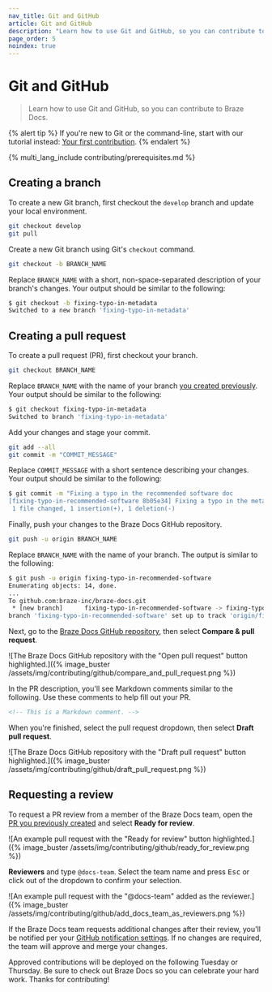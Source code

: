 ```yaml
---
nav_title: Git and GitHub
article: Git and GitHub
description: "Learn how to use Git and GitHub, so you can contribute to Braze Docs."
page_order: 5
noindex: true
---
```


# Git and GitHub

> Learn how to use Git and GitHub, so you can contribute to Braze Docs.

{% alert tip %}
If you're new to Git or the command-line, start with our tutorial instead: [Your first contribution]({{site.baseurl}}/contributing/your_first_contribution/).
{% endalert %}

{% multi_lang_include contributing/prerequisites.md %}

## Creating a branch

To create a new Git branch, first checkout the `develop` branch and update your local environment.

```bash
git checkout develop
git pull
```

Create a new Git branch using Git's `checkout` command. 

```bash
git checkout -b BRANCH_NAME
```

Replace `BRANCH_NAME` with a short, non-space-separated description of your branch's changes. Your output should be similar to the following:

```bash
$ git checkout -b fixing-typo-in-metadata
Switched to a new branch 'fixing-typo-in-metadata'
```

## Creating a pull request

To create a pull request (PR), first checkout your branch. 

```bash
git checkout BRANCH_NAME
```

Replace `BRANCH_NAME` with the name of your branch [you created previously](#creating-a-branch). Your output should be similar to the following:

```bash
$ git checkout fixing-typo-in-metadata
Switched to branch 'fixing-typo-in-metadata'
```

Add your changes and stage your commit.

```bash
git add --all
git commit -m "COMMIT_MESSAGE"
```

Replace `COMMIT_MESSAGE` with a short sentence describing your changes. Your output should be similar to the following:

```bash
$ git commit -m "Fixing a typo in the recommended software doc
[fixing-typo-in-recommended-software 8b05e34] Fixing a typo in the metadata doc.
 1 file changed, 1 insertion(+), 1 deletion(-)
```

Finally, push your changes to the Braze Docs GitHub repository.

```bash
git push -u origin BRANCH_NAME
```

Replace `BRANCH_NAME` with the name of your branch. The output is similar to the following:

```bash
$ git push -u origin fixing-typo-in-recommended-software
Enumerating objects: 14, done.
...
To github.com:braze-inc/braze-docs.git
 * [new branch]      fixing-typo-in-recommended-software -> fixing-typo-in-recommended-software
branch 'fixing-typo-in-recommended-software' set up to track 'origin/fixing-typo-in-recommended-software'.
```

Next, go to the [Braze Docs GitHub repository](https://github.com/braze-inc/braze-docs), then select **Compare & pull request**.

![The Braze Docs GitHub repository with the "Open pull request" button highlighted.]({% image_buster /assets/img/contributing/github/compare_and_pull_request.png %})

In the PR description, you'll see Markdown comments similar to the following. Use these comments to help fill out your PR.

```markdown
<!-- This is a Markdown comment. -->
```

When you're finished, select the pull request dropdown, then select **Draft pull request**.

![The Braze Docs GitHub repository with the "Draft pull request" button highlighted.]({% image_buster /assets/img/contributing/github/draft_pull_request.png %})

## Requesting a review

To request a PR review from a member of the Braze Docs team, open the [PR you previously created](#creating-a-pull-request) and select **Ready for review**.

![An example pull request with the "Ready for review" button highlighted.]({% image_buster /assets/img/contributing/github/ready_for_review.png %})

**Reviewers** and type `@docs-team`. Select the team name and press <kbd>Esc</kbd> or click out of the dropdown to confirm your selection.

![An example pull request with the "@docs-team" added as the reviewer.]({% image_buster /assets/img/contributing/github/add_docs_team_as_reviewers.png %})

If the Braze Docs team requests additional changes after their review, you'll be notified per your [GitHub notification settings](https://docs.github.com/en/account-and-profile/managing-subscriptions-and-notifications-on-github/setting-up-notifications/configuring-notifications). If no changes are required, the team will approve and merge your changes.

Approved contributions will be deployed on the following Tuesday or Thursday. Be sure to check out Braze Docs so you can celebrate your hard work. Thanks for contributing!
